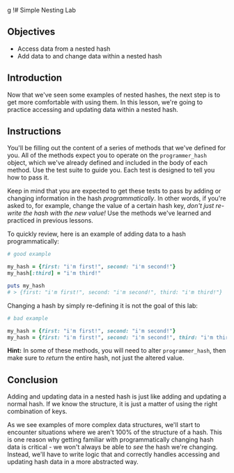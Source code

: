 g !# Simple Nesting Lab

## Objectives

- Access data from a nested hash
- Add data to and change data within a nested hash

## Introduction

Now that we've seen some examples of nested hashes, the next step is to get
more comfortable with using them. In this lesson, we're going to practice
accessing and updating data within a nested hash.

## Instructions

You'll be filling out the content of a series of methods that we've defined for
you. All of the methods expect you to operate on the `programmer_hash` object,
which we've already defined and included in the body of each method. Use the
test suite to guide you. Each test is designed to tell you how to pass it.

Keep in mind that you are expected to get these tests to pass by adding or
changing information in the hash *programmatically*. In other words, if you're
asked to, for example, change the value of a certain hash key, *don't just
re-write the hash with the new value!* Use the methods we've learned and
practiced in previous lessons.

To quickly review, here is an example of adding data to a hash
programmatically:

```ruby
# good example

my_hash = {first: "i'm first!", second: "i'm second!"}
my_hash[:third] = "i'm third!"

puts my_hash
# > {first: "i'm first!", second: "i'm second!", third: "i'm third!"}
```

Changing a hash by simply re-defining it is not the goal of this lab:

```ruby
# bad example

my_hash = {first: "i'm first!", second: "i'm second!"}
my_hash = {first: "i'm first!", second: "i'm second!", third: "i'm third!"}
```

**Hint:** In some of these methods, you will need to alter `programmer_hash`,
then make sure to _return_ the entire hash, not just the altered value.

## Conclusion

Adding and updating data in a nested hash is just like adding and updating a
normal hash. If we know the structure, it is just a matter of using the right
combination of keys.

As we see examples of more complex data structures, we'll start to encounter
situations where we aren't 100% of the structure of a hash. This is one reason
why getting familiar with programmatically changing hash data is critical - we
won't always be able to _see_ the hash we're changing. Instead, we'll have to
write logic that and correctly handles accessing and updating hash data in a
more abstracted way.
